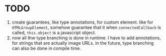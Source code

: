 # TODO
1. create guarantees, like type annotations, for custom element. like for `HTMLGroupElement`, somehow guarantee that it when `connectedCallback` is called, `this.object` is a javascript object.
2. now all thw type branching is done in runtime. I have to add annotations, for strings that are actually image URLs. in the future, type branching can also be done in compile time.
